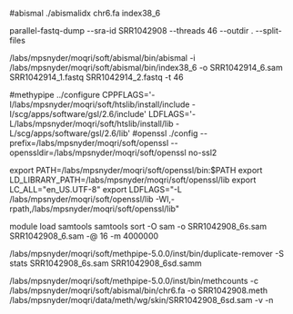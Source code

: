 #abismal
./abismalidx chr6.fa index38_6

parallel-fastq-dump --sra-id SRR1042908 --threads 46 --outdir . --split-files

/labs/mpsnyder/moqri/soft/abismal/bin/abismal -i /labs/mpsnyder/moqri/soft/abismal/bin/index38_6 -o SRR1042914_6.sam SRR1042914_1.fastq SRR1042914_2.fastq -t 46

#methypipe
../configure CPPFLAGS='-I/labs/mpsnyder/moqri/soft/htslib/install/include -I/scg/apps/software/gsl/2.6/include' LDFLAGS='-L/labs/mpsnyder/moqri/soft/htslib/install/lib -L/scg/apps/software/gsl/2.6/lib'
#openssl
./config --prefix=/labs/mpsnyder/moqri/soft/openssl --openssldir=/labs/mpsnyder/moqri/soft/openssl no-ssl2


export PATH=/labs/mpsnyder/moqri/soft/openssl/bin:$PATH
export LD_LIBRARY_PATH=/labs/mpsnyder/moqri/soft/openssl/lib
export LC_ALL="en_US.UTF-8"
export LDFLAGS="-L /labs/mpsnyder/moqri/soft/openssl/lib -Wl,-rpath,/labs/mpsnyder/moqri/soft/openssl/lib"

module load samtools
samtools sort -O sam -o SRR1042908_6s.sam SRR1042908_6.sam -@ 16 -m 4000000

/labs/mpsnyder/moqri/soft/methpipe-5.0.0/inst/bin/duplicate-remover -S stats SRR1042908_6s.sam SRR1042908_6sd.samm

/labs/mpsnyder/moqri/soft/methpipe-5.0.0/inst/bin/methcounts -c /labs/mpsnyder/moqri/soft/abismal/bin/chr6.fa -o SRR1042908.meth /labs/mpsnyder/moqri/data/meth/wg/skin/SRR1042908_6sd.sam -v -n
